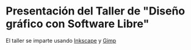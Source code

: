 # Presentación del Taller de "Diseño gráfico con Software Libre"

El taller se imparte usando [Inkscape](https://inkscape.org) y [Gimp](https://www.gimp.org)
